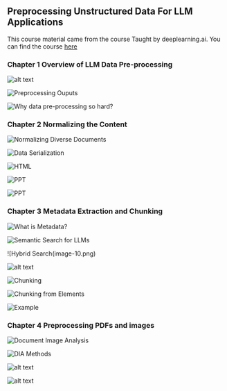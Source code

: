 ## Preprocessing Unstructured Data For LLM Applications

This course material came from the course Taught by deeplearning.ai. You can find the course [here](https://learn.deeplearning.ai/courses/preprocessing-unstructured-data-for-llm-applications/)

### Chapter 1 Overview of LLM Data Pre-processing

![alt text](image.png)

![Preprocessing Ouputs](image-1.png)

![Why data pre-processing so hard?](image-2.png)

### Chapter 2 Normalizing the Content

![Normalizing Diverse Documents](image-3.png)

![Data Serialization](image-4.png)

![HTML](image-5.png)

![PPT](image-6.png)

![PPT](image-7.png)

### Chapter 3 Metadata Extraction and Chunking

![What is Metadata?](image-8.png)

![Semantic Search for LLMs](image-9.png)

![Hybrid Search(image-10.png)

![alt text](image-11.png)

![Chunking](image-12.png)

![Chunking from Elements](image-13.png)

![Example](image-14.png)

### Chapter 4 Preprocessing PDFs and images

![Document Image Analysis](image-15.png)

![DIA Methods](image-16.png)

![alt text](image-17.png)

![alt text](image-18.png)
